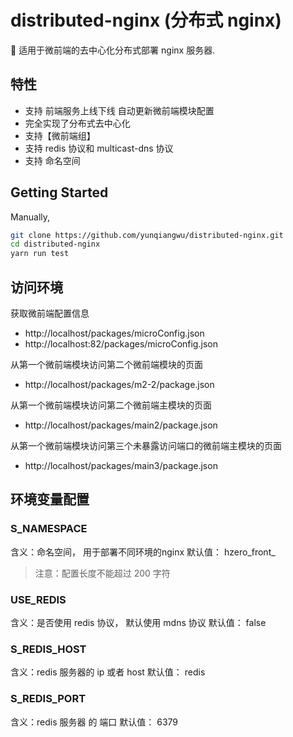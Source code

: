 # distributed-nginx (分布式 nginx)

🍙 适用于微前端的去中心化分布式部署 nginx 服务器.

## 特性

- 支持 前端服务上线下线 自动更新微前端模块配置
- 完全实现了分布式去中心化
- 支持【微前端组】
- 支持 redis 协议和 multicast-dns 协议
- 支持 命名空间

## Getting Started

Manually,

```bash
git clone https://github.com/yunqiangwu/distributed-nginx.git
cd distributed-nginx
yarn run test
```

## 访问环境

获取微前端配置信息

- http://localhost/packages/microConfig.json
- http://localhost:82/packages/microConfig.json

从第一个微前端模块访问第二个微前端模块的页面

- http://localhost/packages/m2-2/package.json

从第一个微前端模块访问第二个微前端主模块的页面

- http://localhost/packages/main2/package.json

从第一个微前端模块访问第三个未暴露访问端口的微前端主模块的页面

- http://localhost/packages/main3/package.json


## 环境变量配置

### S_NAMESPACE

  含义：命名空间， 用于部署不同环境的nginx
  默认值： hzero_front_
  > 注意：配置长度不能超过 200 字符

### USE_REDIS 

  含义：是否使用 redis 协议， 默认使用 mdns 协议
  默认值： false

### S_REDIS_HOST

  含义：redis 服务器的 ip 或者 host
  默认值： redis

### S_REDIS_PORT

  含义：redis 服务器 的 端口
  默认值： 6379
